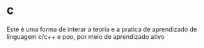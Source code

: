# c
Este é uma forma de interar a teoria e a pratica de aprendizado de linguagem c/c++ e poo, por meio de aprendizado ativo

